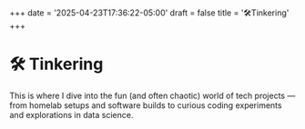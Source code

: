 +++
date = '2025-04-23T17:36:22-05:00'
draft = false
title = '🛠Tinkering'
+++
# 🛠 Tinkering

This is where I dive into the fun (and often chaotic) world of tech projects — from homelab setups and software builds to curious coding experiments and explorations in data science.
